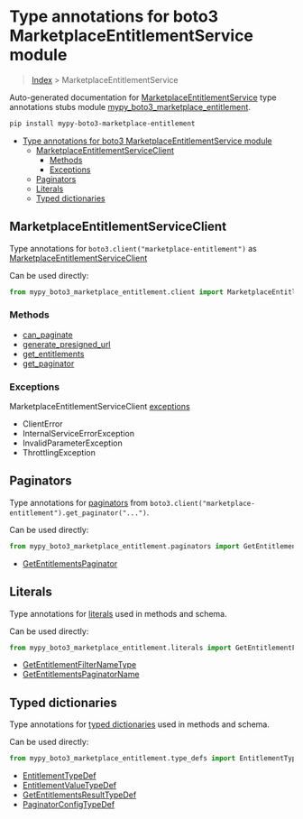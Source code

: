 # Type annotations for boto3 MarketplaceEntitlementService module

> [Index](..) > MarketplaceEntitlementService

Auto-generated documentation for
[MarketplaceEntitlementService](https://boto3.amazonaws.com/v1/documentation/api/1.17.71/reference/services/marketplace-entitlement.html#MarketplaceEntitlementService)
type annotations stubs module
[mypy_boto3_marketplace_entitlement](https://pypi.org/project/mypy-boto3-marketplace-entitlement/).

```bash
pip install mypy-boto3-marketplace-entitlement
```

- [Type annotations for boto3 MarketplaceEntitlementService module](#type-annotations-for-boto3-marketplaceentitlementservice-module)
  - [MarketplaceEntitlementServiceClient](#marketplaceentitlementserviceclient)
    - [Methods](#methods)
    - [Exceptions](#exceptions)
  - [Paginators](#paginators)
  - [Literals](#literals)
  - [Typed dictionaries](#typed-dictionaries)

## MarketplaceEntitlementServiceClient

Type annotations for `boto3.client("marketplace-entitlement")` as
[MarketplaceEntitlementServiceClient](./client.md)

Can be used directly:

```python
from mypy_boto3_marketplace_entitlement.client import MarketplaceEntitlementServiceClient
```

### Methods

- [can_paginate](./client.md#can_paginate)
- [generate_presigned_url](./client.md#generate_presigned_url)
- [get_entitlements](./client.md#get_entitlements)
- [get_paginator](./client.md#get_paginator)

### Exceptions

MarketplaceEntitlementServiceClient [exceptions](./client.md#exceptions)

- ClientError
- InternalServiceErrorException
- InvalidParameterException
- ThrottlingException

## Paginators

Type annotations for [paginators](./paginators.md) from
`boto3.client("marketplace-entitlement").get_paginator("...")`.

Can be used directly:

```python
from mypy_boto3_marketplace_entitlement.paginators import GetEntitlementsPaginator, ...
```

- [GetEntitlementsPaginator](./paginators.md#getentitlementspaginator)

## Literals

Type annotations for [literals](./literals.md) used in methods and schema.

Can be used directly:

```python
from mypy_boto3_marketplace_entitlement.literals import GetEntitlementFilterNameType, ...
```

- [GetEntitlementFilterNameType](./literals.md#getentitlementfilternametype)
- [GetEntitlementsPaginatorName](./literals.md#getentitlementspaginatorname)

## Typed dictionaries

Type annotations for [typed dictionaries](./type_defs.md) used in methods and
schema.

Can be used directly:

```python
from mypy_boto3_marketplace_entitlement.type_defs import EntitlementTypeDef, ...
```

- [EntitlementTypeDef](./type_defs.md#entitlementtypedef)
- [EntitlementValueTypeDef](./type_defs.md#entitlementvaluetypedef)
- [GetEntitlementsResultTypeDef](./type_defs.md#getentitlementsresulttypedef)
- [PaginatorConfigTypeDef](./type_defs.md#paginatorconfigtypedef)
